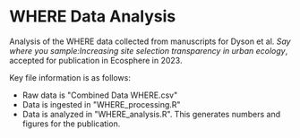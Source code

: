 # WHERE Data Analysis
Analysis of the WHERE data collected from manuscripts for Dyson et al. _Say where you sample:Increasing site selection transparency in urban ecology_, accepted for publication in Ecosphere in 2023.

Key file information is as follows:
* Raw data is "Combined Data WHERE.csv"
* Data is ingested in "WHERE_processing.R"
* Data is analyzed in "WHERE_analysis.R". This generates numbers and figures for the publication.
